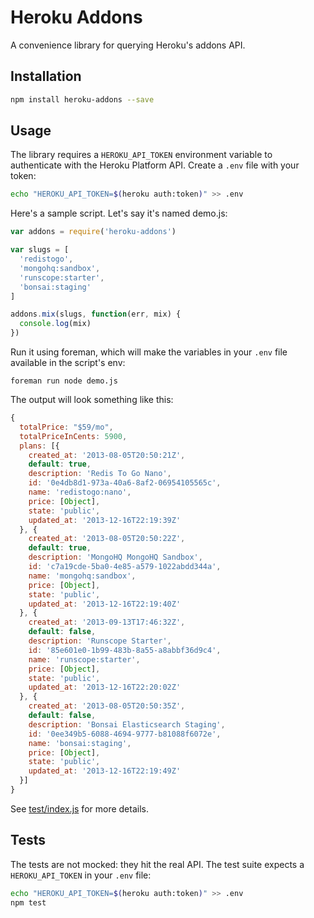 # Heroku Addons

A convenience library for querying Heroku's addons API.

## Installation

```sh
npm install heroku-addons --save
```

## Usage

The library requires a `HEROKU_API_TOKEN` environment variable to authenticate
with the Heroku Platform API. Create a `.env` file with your token:

```sh
echo "HEROKU_API_TOKEN=$(heroku auth:token)" >> .env
```

Here's a sample script. Let's say it's named demo.js:

```js
var addons = require('heroku-addons')

var slugs = [
  'redistogo',
  'mongohq:sandbox',
  'runscope:starter',
  'bonsai:staging'
]

addons.mix(slugs, function(err, mix) {
  console.log(mix)
})
```

Run it using foreman, which will make the variables in your `.env` file available in the script's env:

```
foreman run node demo.js
```

The output will look something like this:

```js
{
  totalPrice: "$59/mo",
  totalPriceInCents: 5900,
  plans: [{
    created_at: '2013-08-05T20:50:21Z',
    default: true,
    description: 'Redis To Go Nano',
    id: '0e4db8d1-973a-40a6-8af2-06954105565c',
    name: 'redistogo:nano',
    price: [Object],
    state: 'public',
    updated_at: '2013-12-16T22:19:39Z'
  }, {
    created_at: '2013-08-05T20:50:22Z',
    default: true,
    description: 'MongoHQ MongoHQ Sandbox',
    id: 'c7a19cde-5ba0-4e85-a579-1022abdd344a',
    name: 'mongohq:sandbox',
    price: [Object],
    state: 'public',
    updated_at: '2013-12-16T22:19:40Z'
  }, {
    created_at: '2013-09-13T17:46:32Z',
    default: false,
    description: 'Runscope Starter',
    id: '85e601e0-1b99-483b-8a55-a8abbf36d9c4',
    name: 'runscope:starter',
    price: [Object],
    state: 'public',
    updated_at: '2013-12-16T22:20:02Z'
  }, {
    created_at: '2013-08-05T20:50:35Z',
    default: false,
    description: 'Bonsai Elasticsearch Staging',
    id: '0ee349b5-6088-4694-9777-b81088f6072e',
    name: 'bonsai:staging',
    price: [Object],
    state: 'public',
    updated_at: '2013-12-16T22:19:49Z'
  }]
}
```

See [test/index.js](test/index.js) for more details.

## Tests

The tests are not mocked: they hit the real API. The test suite expects a
`HEROKU_API_TOKEN` in your `.env` file:

```sh
echo "HEROKU_API_TOKEN=$(heroku auth:token)" >> .env
npm test
```
